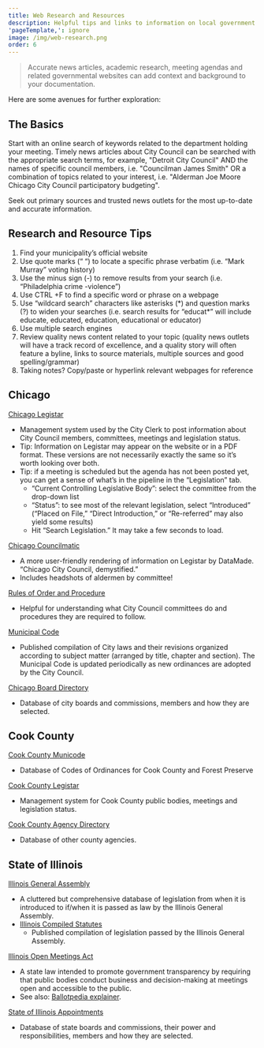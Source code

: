 ```yaml
---
title: Web Research and Resources
description: Helpful tips and links to information on local government.
'pageTemplate,': ignore
image: /img/web-research.png
order: 6
---
```

> Accurate news articles, academic research, meeting agendas and related governmental websites can add context and background to your documentation.

Here are some avenues for further exploration:

## The Basics

Start with an online search of keywords related to the department holding your meeting. Timely news articles about City Council can be searched with the appropriate search terms, for example, "Detroit City Council" AND the names of specific council members, i.e. "Councilman James Smith" OR a combination of topics related to your interest, i.e. "Alderman Joe Moore Chicago City Council participatory budgeting".

Seek out primary sources and trusted news outlets for the most up-to-date and accurate information.

## Research and Resource Tips

1. Find your municipality’s official website
2. Use quote marks (“ “) to locate a specific phrase verbatim (i.e. “Mark Murray” voting history)
3. Use the minus sign (-) to remove results from your search (i.e. “Philadelphia crime -violence”)
4. Use CTRL +F to find a specific word or phrase on a webpage
5. Use “wildcard search” characters like asterisks (\*) and question marks (?) to widen your searches (i.e. search results for “educat\*” will include educate, educated, education, educational or educator)
6. Use multiple search engines
7. Review quality news content related to your topic (quality news outlets will have a track record of excellence, and a quality story will often feature a byline, links to source materials, multiple sources and good spelling/grammar)
8. Taking notes? Copy/paste or hyperlink relevant webpages for reference

## Chicago

[Chicago Legistar](https://chicago.legistar.com/)

* Management system used by the City Clerk to post information about City Council members, committees, meetings and legislation status.
* Tip: Information on Legistar may appear on the website or in a PDF format. These versions are not necessarily exactly the same so it’s worth looking over both.
* Tip: if a meeting is scheduled but the agenda has not been posted yet, you can get a sense of what’s in the pipeline in the “Legislation” tab.
  * “Current Controlling Legislative Body”: select the committee from the drop-down list
  * “Status”: to see most of the relevant legislation, select “Introduced” (“Placed on File,” “Direct Introduction,” or “Re-referred” may also yield some results)
  * Hit “Search Legislation.” It may take a few seconds to load.

[Chicago Councilmatic](https://chicago.councilmatic.org/)

* A more user-friendly rendering of information on Legistar by DataMade. “Chicago City Council, demystified.”
* Includes headshots of aldermen by committee!

[Rules of Order and Procedure](https://www.chicityclerk.com/city-council-news-central/rules-order)

* Helpful for understanding what City Council committees do and procedures they are required to follow.

[Municipal Code](http://www.amlegal.com/codes/client/chicago_il/)

* Published compilation of City laws and their revisions organized according to subject matter (arranged by title, chapter and section). The Municipal Code is updated periodically as new ordinances are adopted by the City Council.

[Chicago Board Directory](http://webapps1.cityofchicago.org/moboco/directory)

* Database of city boards and commissions, members and how they are selected.

## Cook County

[Cook County Municode](https://library.municode.com/il/cook_county)

* Database of Codes of Ordinances for Cook County and Forest Preserve

[Cook County Legistar](https://cook-county.legistar.com/Legislation.aspx)

* Management system for Cook County public bodies, meetings and legislation status.

[Cook County Agency Directory](https://www.cookcountyil.gov/agency-directory)

* Database of other county agencies.

## State of Illinois

[Illinois General Assembly](http://www.ilga.gov/default.asp)

* A cluttered but comprehensive database of legislation from when it is introduced to if/when it is passed as law by the Illinois General Assembly.
* [Illinois Compiled Statutes](http://www.ilga.gov/legislation/ilcs/ilcs.asp)
  * Published compilation of legislation passed by the Illinois General Assembly.

[Illinois Open Meetings Act](http://www.ilga.gov/legislation/ilcs/ilcs3.asp?ActID=84&ChapterID=2)

* A state law intended to promote government transparency by requiring that public bodies conduct business and decision-making at meetings open and accessible to the public.
* See also: [Ballotpedia explainer](https://ballotpedia.org/Illinois_Open_Meetings_Act).

[State of Illinois Appointments](https://www2.illinois.gov/sites/bac/SitePages/AppointmentsListing.aspx)

* Database of state boards and commissions, their power and responsibilities, members and how they are selected.
